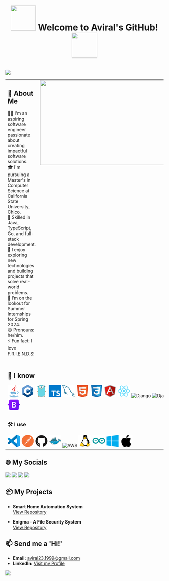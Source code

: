 # <p align="center"> <img src="https://media.giphy.com/media/yUgDvwPwbX2aHVtY0H/giphy.gif" width="80" height="80"/> Welcome to Aviral's GitHub! <img src="https://media.giphy.com/media/3ohhwCZmdLxbmwrQiI/giphy.gif" height="80" width="80"/></p>
<img align="center" src="https://github-profile-summary-cards.vercel.app/api/cards/profile-details?username=aviraw&theme=transparent">

<!--
<div align="center">
    <img src="https://github-readme-stats.vercel.app/api?username=aviraw&count_private=true&show_icons=true&theme=dark" width="390"/>
    <img src="https://github-readme-streak-stats.herokuapp.com/?user=aviraw&theme=dark" width="390"/>
</div>
--> 
<table>
<tr>
<td valign="top" width="50%">

## 🚀 About Me

👨‍💻 I'm an aspiring software engineer passionate about creating impactful software solutions.  
🎓 I'm pursuing a Master's in Computer Science at California State University, Chico.  
🔧 Skilled in Java, TypeScript, Go, and full-stack development.  
🌟 I enjoy exploring new technologies and building projects that solve real-world problems.  
👯 I’m on the lookout for Summer Internships for Spring 2024.  
😄 Pronouns: he/him.  
⚡ Fun fact: I love F.R.I.E.N.D.S!

</td>
<td valign="top" width="50%">

<img src="https://media.giphy.com/media/scZPhLqaVOM1qG4lT9/giphy.gif" width="480" height="270"/>

</td>
</tr>

<tr>
<td colspan="2">

## 🔧 I know
 <!-- Languages -->
  <img alt="Java" src="https://raw.githubusercontent.com/devicons/devicon/master/icons/java/java-original.svg" width="40" height="40"/>
  <img alt="C++" src="https://raw.githubusercontent.com/devicons/devicon/master/icons/cplusplus/cplusplus-original.svg" width="40" height="40"/>
  <img alt="Go" src="https://raw.githubusercontent.com/devicons/devicon/master/icons/go/go-original.svg" width="40" height="40"/>
  <img alt="TypeScript" src="https://raw.githubusercontent.com/devicons/devicon/master/icons/typescript/typescript-original.svg" width="40" height="40"/>
  <img alt="SQL" src="https://raw.githubusercontent.com/devicons/devicon/master/icons/mysql/mysql-original.svg" width="40" height="40"/>
  <img alt="HTML" src="https://raw.githubusercontent.com/devicons/devicon/master/icons/html5/html5-original.svg" width="40" height="40"/>
  <img alt="CSS" src="https://raw.githubusercontent.com/devicons/devicon/master/icons/css3/css3-original.svg" width="40" height="40"/>
  
  <!-- Frameworks -->
  <img alt="AngularJS" src="https://raw.githubusercontent.com/devicons/devicon/master/icons/angularjs/angularjs-original.svg" width="40" height="40"/>
  <img alt="ReactJS" src="https://raw.githubusercontent.com/devicons/devicon/master/icons/react/react-original.svg" width="40" height="40"/>
  <img alt="Django" src="https://cdn.jsdelivr.net/gh/devicons/devicon@latest/icons/django/django-plain.svg" width="40" height="40"/>
  <img alt="DjangoREST" src="https://cdn.jsdelivr.net/gh/devicons/devicon@latest/icons/djangorest/djangorest-original.svg" width="40" height="40"/>
  <img alt="Bootstrap" src="https://raw.githubusercontent.com/devicons/devicon/master/icons/bootstrap/bootstrap-original.svg" width="40" height="40"/>

</td>
</tr>

<tr>
<td colspan="2">

### 🛠️ I use
  <!-- Tools -->
  <img alt="VSCode" src="https://raw.githubusercontent.com/devicons/devicon/master/icons/vscode/vscode-original.svg" width="40" height="40"/>
  <img alt="Postman" src="https://raw.githubusercontent.com/devicons/devicon/master/icons/postman/postman-original.svg" width="40" height="40"/>
  <img alt="GitHub" src="https://raw.githubusercontent.com/devicons/devicon/master/icons/github/github-original.svg" width="40" height="40"/>
  <img alt="Docker" src="https://raw.githubusercontent.com/devicons/devicon/master/icons/docker/docker-original.svg" width="40" height="40"/>
  <img alt="AWS" src="https://cdn.jsdelivr.net/gh/devicons/devicon@latest/icons/amazonwebservices/amazonwebservices-original-wordmark.svg" width="40" height="40"/>
  
  <!-- Platforms -->
  <img alt="Linux" src="https://raw.githubusercontent.com/devicons/devicon/master/icons/linux/linux-original.svg" width="40" height="40"/>
  <img alt="Arduino" src="https://raw.githubusercontent.com/devicons/devicon/master/icons/arduino/arduino-original.svg" width="40" height="40"/>
  <img alt="Windows" src="https://raw.githubusercontent.com/devicons/devicon/master/icons/windows8/windows8-original.svg" width="40" height="40"/>
  <img alt="MacOS" src="https://raw.githubusercontent.com/devicons/devicon/master/icons/apple/apple-original.svg" width="40" height="40"/>
  
</td>
</tr>
</table>

## 🌐 My Socials

[<img src="https://img.shields.io/badge/LinkedIn-Aviral-blue?style=flat-square&logo=linkedin"/>][linkedin]
[<img src="https://img.shields.io/badge/Portfolio-Aviral-red?style=flat-square"/>][portfolio]
[<img src="https://img.shields.io/badge/Youtube-Aviral-yellow?style=flat-square&logo=youtube"/>][youtube]
[<img src="https://img.shields.io/badge/Instagram-Poetry__Blog-brightgreen?style=flat-square"/>][poetry-blog]

## 📦 My Projects

- **Smart Home Automation System**  
  [View Repository](https://github.com/aviraw/Home_Automation)
  
- **Enigma - A File Security System**  
  [View Repository](https://github.com/aviraw/Minor1---Enigma)

## 📫 Send me a 'Hi!'

- **Email:** [aviral23.1999@gmail.com](mailto:aviral23.1999@gmail.com)  
- **LinkedIn:** [Visit my Profile][linkedin]

[linkedin]: https://www.linkedin.com/in/aviralkumarsrivastava/
[portfolio]: https://linktr.ee/Aviraw237
[youtube]: https://www.youtube.com/channel/UCI4D4bm6clAdmDNQNiWrcvw?view_as=subscriber
[poetry-blog]: https://www.instagram.com/__littleblueheart__/

![](https://komarev.com/ghpvc/?username=aviraw)
